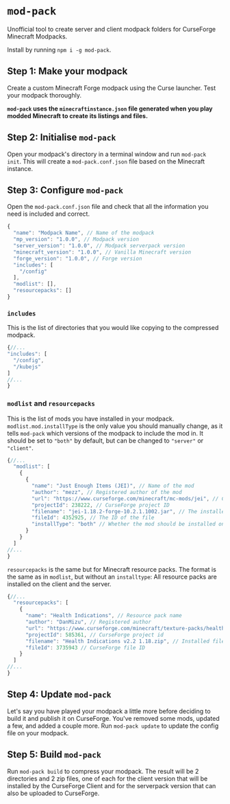 # `mod-pack`

Unofficial tool to create server and client modpack folders for CurseForge Minecraft Modpacks.

Install by running `npm i -g mod-pack`.

## Step 1: Make your modpack

Create a custom Minecraft Forge modpack using the Curse launcher. Test your modpack thoroughly.

**`mod-pack` uses the `minecraftinstance.json` file generated when you play modded Minecraft to create its listings and files.**

## Step 2: Initialise `mod-pack`

Open your modpack's directory in a terminal window and run `mod-pack init`. This will create a `mod-pack.conf.json` file based on the Minecraft instance.

## Step 3: Configure `mod-pack`

Open the `mod-pack.conf.json` file and check that all the information you need is included and correct.

```javascript
{
  "name": "Modpack Name", // Name of the modpack
  "mp_version": "1.0.0", // Modpack version
  "server_version": "1.0.0", // Modpack serverpack version
  "minecraft_version": "1.0.0", // Vanilla Minecraft version
  "forge_version": "1.0.0", // Forge version
  "includes": [
    "/config"
  ],
  "modlist": [],
  "resourcepacks": []
}
```

### `includes`

This is the list of directories that you would like copying to the compressed modpack.

```javascript
{//...
"includes": [
  "/config",
  "/kubejs"
]
//...
}
```

### `modlist` and `resourcepacks`

This is the list of mods you have installed in your modpack. `modlist.mod.installType` is the only value you should manually change, as it tells `mod-pack` which versions of the modpack to include the mod in. It should be set to `"both"` by default, but can be changed to `"server"` or `"client"`.

```javascript
{//...
  "modlist": [
    {
      {
        "name": "Just Enough Items (JEI)", // Name of the mod
        "author": "mezz", // Registered author of the mod
        "url": "https://www.curseforge.com/minecraft/mc-mods/jei", // CurseForge URL of the mod
        "projectId": 238222, // CurseForge project ID
        "filename": "jei-1.18.2-forge-10.2.1.1002.jar", // The installed file
        "fileId": 4352925, // The ID of the file
        "installType": "both" // Whether the mod should be installed on the "client", the "server", or "both"
      }
    }
  ]
//...
}
```

`resourcepacks` is the same but for Minecraft resource packs. The format is the same as in `modlist`, but without an `installtype`: All resource packs are installed on the client and the server.

```javascript
{//...
  "resourcepacks": [
    {
      "name": "Health Indications", // Resource pack name
      "author": "DanMizu", // Registered author
      "url": "https://www.curseforge.com/minecraft/texture-packs/health-indications", // Curseforge URL
      "projectId": 585361, // CurseForge project id
      "filename": "Health Indications v2.2 1.18.zip", // Installed filename
      "fileId": 3735943 // CurseForge file ID
    }
  ]
//...
}
```

## Step 4: Update `mod-pack`

Let's say you have played your modpack a little more before deciding to build it and publish it on CurseForge. You've removed some mods, updated a few, and added a couple more. Run `mod-pack update` to update the config file on your modpack.

## Step 5: Build `mod-pack`

Run `mod-pack build` to compress your modpack. The result will be 2 directories and 2 zip files, one of each for the client version that will be installed by the CurseForge Client and for the serverpack version that can also be uploaded to CurseForge.